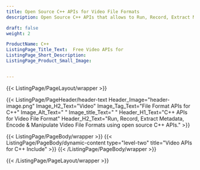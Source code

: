 ```yaml
---
title: Open Source C++ APIs for Video File Formats
description: Open Source C++ APIs that allows to Run, Record, Extract Metadata, Encode & Manipulate Video File Formats using open source C++ APIs.

draft: false
weight: 2

ProductName: C++
ListingPage_Title_Text:  Free Video APIs for
ListingPage_Short_Description: 
ListingPage_Product_Small_Image: 


---
```


{{< ListingPage/PageLayout/wrapper >}}

{{< ListingPage/PageHeader/header-text
Header_Image="header-image.png"
Image_H2_Text="Video"
Image_Tag_Text="File Format APIs for C++"
Image_Alt_Text=" "
Image_title_Text=" "
Header_H1_Text="C++ APIs for Video File Format"
Header_H2_Text="Run, Record, Extract Metadata, Encode & Manipulate Video File Formats using open source C++ APIs." >}}

{{< ListingPage/PageBody/wrapper >}}
{{< ListingPage/PageBody/dynamic-content type="level-two" title="Video APIs for C++ Include" >}}
{{< /ListingPage/PageBody/wrapper >}}

{{< /ListingPage/PageLayout/wrapper >}}